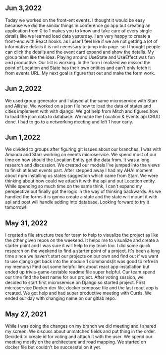  ## Jun 3,2022
Today we worked on the front-ent events. I thought it would be easy because we did the similar things in conference go app but creating an application from 0 to 1 makes you to know and take care of every single details like we learned load data yesterday. I am very happy to create a front-end with React hooks.
as I user I feel like if we are not getting a lot of informative details it is not necessary to jump into page. so I thought people can click the details and the event card expand and show the details. My group team like the idea. 
Playing around UseState and UseEffect was fun and productive. Our list is working. In the form i realized we missed the point of Location and State has their own entities and can't only fetch it from events URL. My next goal is figure that out and make the form work.  

 ## Jun 2,2022
 We used group generator and I stayed at the same microservice with Starr and Allisha. We worked on a json file how to load the data of states and cities implement with with django. We got help from Mitch and figured how to load the json data to database. We made the Location & Events api CRUD done. 
 I had to go to a networking meeting and left 1 hour early.

 ## Jun 1,2022
 We divided to groups after figuring git issues about our branches. I was with Amanda and Starr working on events microservice. We spend most of our time on how should the Location Entity get the data from. It was a long research and discussion. We created our models I've jumped into the views to finish at least events part. 
 After stepped away I had my AHA! moment about npm installing us states suggestion which came from Starr. We were thinking about how could we attach it with the api and out Location entity. While spending so much time on the same think, I can't expand my perspective but finally got the logic in the way of thinking backwards. As we handled the forms it is gonna create a state and the state will mount it with api and post will handle adding into database. Looking forward to try it tomorrow! 

 ## May 31, 2022
 I created a file structure tree for team to help to visualize the project as like the other given repos on the weekend. It helps me to visualize and create a starter point and I was sure it will help to my team too. I did some quick research on the weekend to find a starter point of a project. It's been a long time since we haven't start our projects on our own and find out if we want to use django get back into the module 1 commands(it was good to refresh my memory) Find out some helpful link about react app installation but ended up trivia-game-testable readme file super helpful. 
 Our team spend our time find the best name for our project. After voting session, we decided to start first microservice on Django so started project. First microservice Docker dev file, docker compose file and the last react app is created. We got help and had super productive meeting with Curtis. We ended our day with changing name on our gitlab repo.  

## May 27, 2021
 While I was doing the changes on my branch we did meeting and I shared my screen. We discuss about unmatched fields and put thing in the order. Decided to create id for voting and attach it with the user. 
 We spend our meeting mostly on the architecture and road mapping. We started on docker file but couldn't be successful on it yet. 


